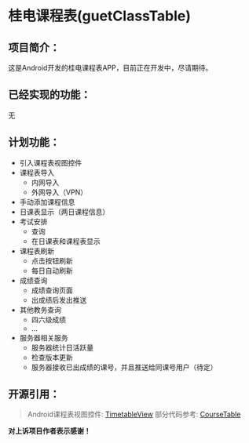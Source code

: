 # 桂电课程表(guetClassTable)
## 项目简介：

这是Android开发的桂电课程表APP，目前正在开发中，尽请期待。

## 已经实现的功能：
无

## 计划功能：
- 引入课程表视图控件
- 课程表导入
  * 内网导入
  * 外网导入（VPN）
- 手动添加课程信息
- 日课表显示（两日课程信息）
- 考试安排
	* 查询
	* 在日课表和课程表显示
- 课程表刷新
	* 点击按钮刷新
	* 每日自动刷新
- 成绩查询
	* 成绩查询页面
	* 出成绩后发出推送
- 其他教务查询
	* 四六级成绩
	* ...
- 服务器相关服务
	* 服务器统计日活跃量
	* 检查版本更新
	* 服务器接收已出成绩的课号，并且推送给同课号用户（待定）

## 开源引用：
> Android课程表视图控件: [TimetableView](https://github.com/zfman/TimetableView)
> 部分代码参考: [CourseTable](https://github.com/Telephone2019/CourseTable)

**对上诉项目作者表示感谢！**
